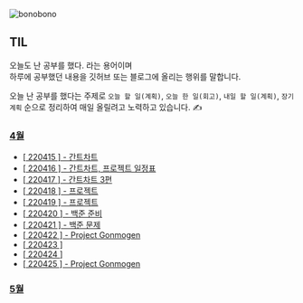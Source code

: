 ![bonobono](https://user-images.githubusercontent.com/96044518/165218021-37b8f49e-aea5-4197-b3fd-46a282b8db6f.jpg)

## TIL

오늘도 난 공부를 했다. 라는 용어이며 <br>
하루에 공부했던 내용을 깃허브 또는 블로그에 올리는 행위를 말합니다. <br>

오늘 난 공부를 했다는 주제로 `오늘 할 일(계획)`, `오늘 한 일(회고)`, `내일 할 일(계획)`, `장기 계획` 순으로 정리하여 매일 올릴려고 노력하고 있습니다. ✍

### [ 4월 ](https://github.com/GangOn0215/dev-til/blob/main/TIL/2022/04)


- [[ 220415 ] - 간트차트](https://github.com/GangOn0215/dev-til/blob/main/TIL/2022/04/220415.md)
- [[ 220416 ] - 간트차트, 프로젝트 일정표](https://github.com/GangOn0215/dev-til/blob/main/TIL/2022/04/220416.md)
- [[ 220417 ] - 간트차트 3편](https://github.com/GangOn0215/dev-til/blob/main/TIL/2022/04/220417.md)
- [[ 220418 ] - 프로젝트](https://github.com/GangOn0215/dev-til/blob/main/TIL/2022/04/220418.md)
- [[ 220419 ] - 프로젝트](https://github.com/GangOn0215/dev-til/blob/main/TIL/2022/04/220419.md)
- [[ 220420 ] - 백준 준비](https://github.com/GangOn0215/dev-til/blob/main/TIL/2022/04/220420.md)
- [[ 220421 ] - 백준 문제](https://github.com/GangOn0215/dev-til/blob/main/TIL/2022/04/220421.md)
- [[ 220422 ] - Project Gonmogen](https://github.com/GangOn0215/dev-til/blob/main/TIL/2022/04/220422.md)
- [[ 220423 ]](https://github.com/GangOn0215/dev-til/blob/main/TIL/2022/04/220423.md)
- [[ 220424 ]](https://github.com/GangOn0215/dev-til/blob/main/TIL/2022/04/220424.md)
- [[ 220425 ] - Project Gonmogen](https://github.GangOn0215/dev-til/blob/main/TIL/2022/04/220425.md)

### [ 5월 ](https://github.com/GangOn0215/dev-til/blob/main/TIL/2022/05)
